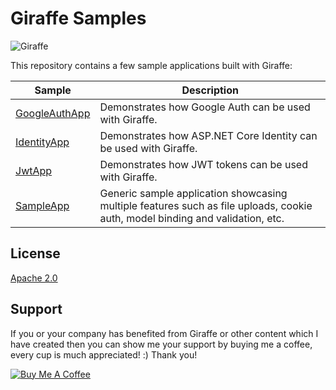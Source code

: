 # Giraffe Samples

![Giraffe](https://raw.githubusercontent.com/giraffe-fsharp/Giraffe/develop/giraffe.png)

This repository contains a few sample applications built with Giraffe:

| Sample | Description |
| ------ | ----------- |
| [GoogleAuthApp](https://github.com/giraffe-fsharp/Giraffe/tree/master/samples/GoogleAuthApp) | Demonstrates how Google Auth can be used with Giraffe. |
| [IdentityApp](https://github.com/giraffe-fsharp/Giraffe/tree/master/samples/IdentityApp) | Demonstrates how ASP.NET Core Identity can be used with Giraffe. |
| [JwtApp](https://github.com/giraffe-fsharp/Giraffe/tree/master/samples/JwtApp) | Demonstrates how JWT tokens can be used with Giraffe. |
| [SampleApp](https://github.com/giraffe-fsharp/Giraffe/tree/master/samples/SampleApp) | Generic sample application showcasing multiple features such as file uploads, cookie auth, model binding and validation, etc. |

## License

[Apache 2.0](https://raw.githubusercontent.com/giraffe-fsharp/Giraffe/master/LICENSE)

## Support

If you or your company has benefited from Giraffe or other content which I have created then you can show me your support by buying me a coffee, every cup is much appreciated! :) Thank you!

<a href="https://www.buymeacoffee.com/dustinmoris" target="_blank"><img src="https://www.buymeacoffee.com/assets/img/custom_images/yellow_img.png" alt="Buy Me A Coffee" style="height: auto !important;width: auto !important;" ></a>